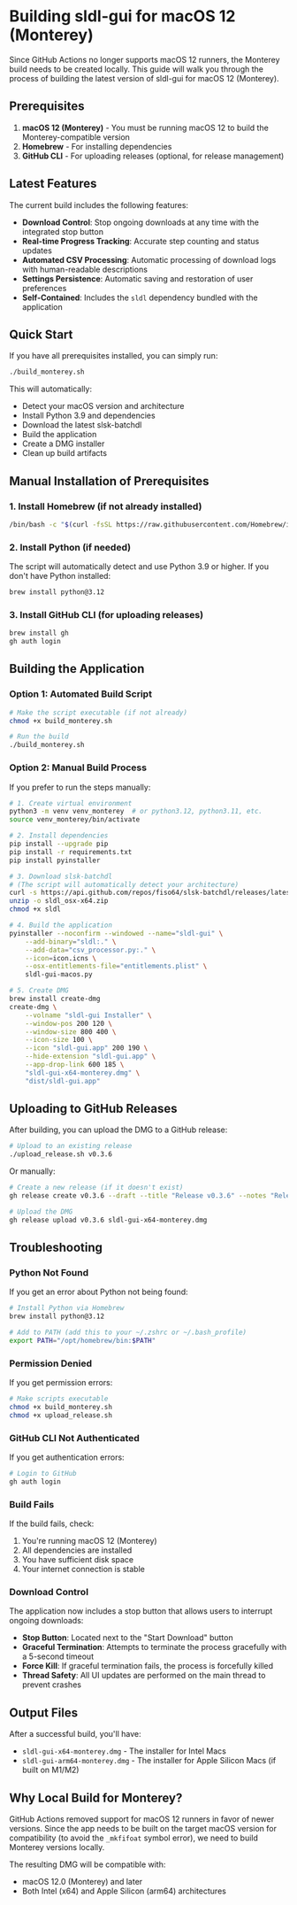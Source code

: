# Building sldl-gui for macOS 12 (Monterey)

Since GitHub Actions no longer supports macOS 12 runners, the Monterey build needs to be created locally. This guide will walk you through the process of building the latest version of sldl-gui for macOS 12 (Monterey).

## Prerequisites

1. **macOS 12 (Monterey)** - You must be running macOS 12 to build the Monterey-compatible version
2. **Homebrew** - For installing dependencies
3. **GitHub CLI** - For uploading releases (optional, for release management)

## Latest Features

The current build includes the following features:

- **Download Control**: Stop ongoing downloads at any time with the integrated stop button
- **Real-time Progress Tracking**: Accurate step counting and status updates
- **Automated CSV Processing**: Automatic processing of download logs with human-readable descriptions
- **Settings Persistence**: Automatic saving and restoration of user preferences
- **Self-Contained**: Includes the `sldl` dependency bundled with the application

## Quick Start

If you have all prerequisites installed, you can simply run:

```bash
./build_monterey.sh
```

This will automatically:

- Detect your macOS version and architecture
- Install Python 3.9 and dependencies
- Download the latest slsk-batchdl
- Build the application
- Create a DMG installer
- Clean up build artifacts

## Manual Installation of Prerequisites

### 1. Install Homebrew (if not already installed)

```bash
/bin/bash -c "$(curl -fsSL https://raw.githubusercontent.com/Homebrew/install/HEAD/install.sh)"
```

### 2. Install Python (if needed)

The script will automatically detect and use Python 3.9 or higher. If you don't have Python installed:

```bash
brew install python@3.12
```

### 3. Install GitHub CLI (for uploading releases)

```bash
brew install gh
gh auth login
```

## Building the Application

### Option 1: Automated Build Script

```bash
# Make the script executable (if not already)
chmod +x build_monterey.sh

# Run the build
./build_monterey.sh
```

### Option 2: Manual Build Process

If you prefer to run the steps manually:

```bash
# 1. Create virtual environment
python3 -m venv venv_monterey  # or python3.12, python3.11, etc.
source venv_monterey/bin/activate

# 2. Install dependencies
pip install --upgrade pip
pip install -r requirements.txt
pip install pyinstaller

# 3. Download slsk-batchdl
# (The script will automatically detect your architecture)
curl -s https://api.github.com/repos/fiso64/slsk-batchdl/releases/latest | grep "browser_download_url.*osx-x64.zip" | cut -d'"' -f4 | xargs curl -L -o sldl_osx-x64.zip
unzip -o sldl_osx-x64.zip
chmod +x sldl

# 4. Build the application
pyinstaller --noconfirm --windowed --name="sldl-gui" \
    --add-binary="sldl:." \
    --add-data="csv_processor.py:." \
    --icon=icon.icns \
    --osx-entitlements-file="entitlements.plist" \
    sldl-gui-macos.py

# 5. Create DMG
brew install create-dmg
create-dmg \
    --volname "sldl-gui Installer" \
    --window-pos 200 120 \
    --window-size 800 400 \
    --icon-size 100 \
    --icon "sldl-gui.app" 200 190 \
    --hide-extension "sldl-gui.app" \
    --app-drop-link 600 185 \
    "sldl-gui-x64-monterey.dmg" \
    "dist/sldl-gui.app"
```

## Uploading to GitHub Releases

After building, you can upload the DMG to a GitHub release:

```bash
# Upload to an existing release
./upload_release.sh v0.3.6
```

Or manually:

```bash
# Create a new release (if it doesn't exist)
gh release create v0.3.6 --draft --title "Release v0.3.6" --notes "Release v0.3.6 with download stop functionality and Monterey support"

# Upload the DMG
gh release upload v0.3.6 sldl-gui-x64-monterey.dmg
```

## Troubleshooting

### Python Not Found

If you get an error about Python not being found:

```bash
# Install Python via Homebrew
brew install python@3.12

# Add to PATH (add this to your ~/.zshrc or ~/.bash_profile)
export PATH="/opt/homebrew/bin:$PATH"
```

### Permission Denied

If you get permission errors:

```bash
# Make scripts executable
chmod +x build_monterey.sh
chmod +x upload_release.sh
```

### GitHub CLI Not Authenticated

If you get authentication errors:

```bash
# Login to GitHub
gh auth login
```

### Build Fails

If the build fails, check:

1. You're running macOS 12 (Monterey)
2. All dependencies are installed
3. You have sufficient disk space
4. Your internet connection is stable

### Download Control

The application now includes a stop button that allows users to interrupt ongoing downloads:

- **Stop Button**: Located next to the "Start Download" button
- **Graceful Termination**: Attempts to terminate the process gracefully with a 5-second timeout
- **Force Kill**: If graceful termination fails, the process is forcefully killed
- **Thread Safety**: All UI updates are performed on the main thread to prevent crashes

## Output Files

After a successful build, you'll have:

- `sldl-gui-x64-monterey.dmg` - The installer for Intel Macs
- `sldl-gui-arm64-monterey.dmg` - The installer for Apple Silicon Macs (if built on M1/M2)

## Why Local Build for Monterey?

GitHub Actions removed support for macOS 12 runners in favor of newer versions. Since the app needs to be built on the target macOS version for compatibility (to avoid the `_mkfifoat` symbol error), we need to build Monterey versions locally.

The resulting DMG will be compatible with:

- macOS 12.0 (Monterey) and later
- Both Intel (x64) and Apple Silicon (arm64) architectures
